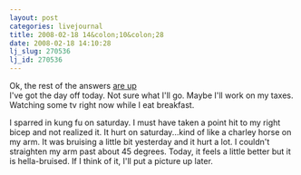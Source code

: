 ```yaml
---
layout: post
categories: livejournal
title: 2008-02-18 14&colon;10&colon;28
date: 2008-02-18 14:10:28
lj_slug: 270536
lj_id: 270536
---
```

Ok, the rest of the answers [are up](http://retrev.livejournal.com/270044.html)   
I've got the day off today. Not sure what I'll go. Maybe I'll work on my taxes. Watching some tv right now while I eat breakfast.  



I sparred in kung fu on saturday. I must have taken a point hit to my right bicep and not realized it. It hurt on saturday...kind of like a charley horse on my arm. It was bruising a little bit yesterday and it hurt a lot. I couldn't straighten my arm past about 45 degrees. Today, it feels a little better but it is hella-bruised. If I think of it, I'll put a picture up later.
